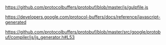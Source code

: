 https://github.com/protocolbuffers/protobuf/blob/master/js/gulpfile.js

https://developers.google.com/protocol-buffers/docs/reference/javascript-generated

https://github.com/protocolbuffers/protobuf/blob/master/src/google/protobuf/compiler/js/js_generator.h#L53

